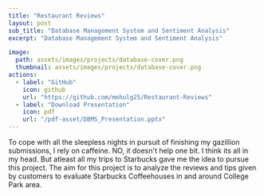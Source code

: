 ```yaml
---
title: "Restaurant Reviews"
layout: post
sub_title: "Database Management System and Sentiment Analysis"
excerpt: "Database Management System and Sentiment Analysis"

image: 
  path: assets/images/projects/database-cover.png
  thumbnail: assets/images/projects/database-cover.png
actions:
  - label: "GitHub"
    icon: github
    url: "https://github.com/mehulg25/Restaurant-Reviews"
  - label: "Download Presentation"
    icon: pdf
    url: "/pdf-asset/DBMS_Presentation.pptx"
---
```

To cope with all the sleepless nights in pursuit of finishing my gazillion submissions, I rely on caffeine. NO, it doesn't help one bit. I think its all in my head. But atleast all my trips to Starbucks gave me the idea to pursue this project. The aim for this project is to analyze the reviews and tips given by customers to evaluate Starbucks Coffeehouses in and around College Park area.
